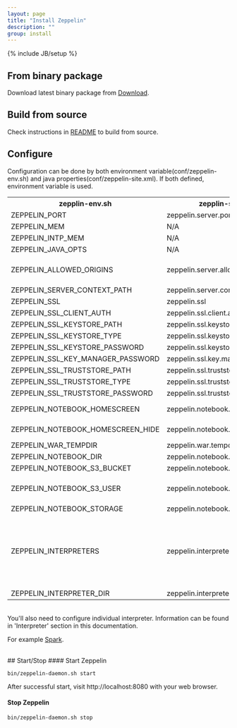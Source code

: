 ```yaml
---
layout: page
title: "Install Zeppelin"
description: ""
group: install
---
```

<!--
Licensed under the Apache License, Version 2.0 (the "License");
you may not use this file except in compliance with the License.
You may obtain a copy of the License at

http://www.apache.org/licenses/LICENSE-2.0

Unless required by applicable law or agreed to in writing, software
distributed under the License is distributed on an "AS IS" BASIS,
WITHOUT WARRANTIES OR CONDITIONS OF ANY KIND, either express or implied.
See the License for the specific language governing permissions and
limitations under the License.
-->
{% include JB/setup %}



## From binary package

   Download latest binary package from [Download](../download.html).


## Build from source

   Check instructions in [README](https://github.com/apache/incubator-zeppelin/blob/master/README.md) to build from source.



## Configure

Configuration can be done by both environment variable(conf/zeppelin-env.sh) and java properties(conf/zeppelin-site.xml). If both defined, environment variable is used.


<table class="table-configuration">
  <tr>
    <th>zepplin-env.sh</th>
    <th>zepplin-site.xml</th>
    <th>Default value</th>
    <th>Description</th>
  </tr>
  <tr>
    <td>ZEPPELIN_PORT</td>
    <td>zeppelin.server.port</td>
    <td>8080</td>
    <td>Zeppelin server port.</td>
  </tr>
  <tr>
    <td>ZEPPELIN_MEM</td>
    <td>N/A</td>
    <td>-Xmx1024m -XX:MaxPermSize=512m</td>
    <td>JVM mem options</td>
  </tr>
  <tr>
    <td>ZEPPELIN_INTP_MEM</td>
    <td>N/A</td>
    <td>ZEPPELIN_MEM</td>
    <td>JVM mem options for interpreter process</td>
  </tr>
  <tr>
    <td>ZEPPELIN_JAVA_OPTS</td>
    <td>N/A</td>
    <td></td>
    <td>JVM Options</td>
  </tr>
  <tr>
    <td>ZEPPELIN_ALLOWED_ORIGINS</td>
    <td>zeppelin.server.allowed.origins</td>
    <td>*</td>
    <td>Allows a way to specify a ',' separated list of allowed origins for rest and websockets. i.e. http://localhost:8080</td>
  </tr>
  <tr>
    <td>ZEPPELIN_SERVER_CONTEXT_PATH</td>
    <td>zeppelin.server.context.path</td>
    <td>/</td>
    <td>Context Path of the Web Application</td>
  </tr>
  <tr>
    <td>ZEPPELIN_SSL</td>
    <td>zeppelin.ssl</td>
    <td>false</td>
    <td></td>
  </tr>
  <tr>
    <td>ZEPPELIN_SSL_CLIENT_AUTH</td>
    <td>zeppelin.ssl.client.auth</td>
    <td>false</td>
    <td></td>
  </tr>
  <tr>
    <td>ZEPPELIN_SSL_KEYSTORE_PATH</td>
    <td>zeppelin.ssl.keystore.path</td>
    <td>keystore</td>
    <td></td>
  </tr>
  <tr>
    <td>ZEPPELIN_SSL_KEYSTORE_TYPE</td>
    <td>zeppelin.ssl.keystore.type</td>
    <td>JKS</td>
    <td></td>
  </tr>
  <tr>
    <td>ZEPPELIN_SSL_KEYSTORE_PASSWORD</td>
    <td>zeppelin.ssl.keystore.password</td>
    <td></td>
    <td></td>
  </tr>
  <tr>
    <td>ZEPPELIN_SSL_KEY_MANAGER_PASSWORD</td>
    <td>zeppelin.ssl.key.manager.password</td>
    <td></td>
    <td></td>
  </tr>
  <tr>
    <td>ZEPPELIN_SSL_TRUSTSTORE_PATH</td>
    <td>zeppelin.ssl.truststore.path</td>
    <td></td>
    <td></td>
  </tr>
  <tr>
    <td>ZEPPELIN_SSL_TRUSTSTORE_TYPE</td>
    <td>zeppelin.ssl.truststore.type</td>
    <td></td>
    <td></td>
  </tr>
  <tr>
    <td>ZEPPELIN_SSL_TRUSTSTORE_PASSWORD</td>
    <td>zeppelin.ssl.truststore.password</td>
    <td></td>
    <td></td>
  </tr>
  <tr>
    <td>ZEPPELIN_NOTEBOOK_HOMESCREEN</td>
    <td>zeppelin.notebook.homescreen</td>
    <td></td>
    <td>Id of notebook to be displayed in homescreen ex) 2A94M5J1Z</td>
  </tr>
  <tr>
    <td>ZEPPELIN_NOTEBOOK_HOMESCREEN_HIDE</td>
    <td>zeppelin.notebook.homescreen.hide</td>
    <td>false</td>
    <td>hide homescreen notebook from list when this value set to "true"</td>
  </tr>
  <tr>
    <td>ZEPPELIN_WAR_TEMPDIR</td>
    <td>zeppelin.war.tempdir</td>
    <td>webapps</td>
    <td>The location of jetty temporary directory.</td>
  </tr>
  <tr>
    <td>ZEPPELIN_NOTEBOOK_DIR</td>
    <td>zeppelin.notebook.dir</td>
    <td>notebook</td>
    <td>Where notebook file is saved</td>
  </tr>
  <tr>
    <td>ZEPPELIN_NOTEBOOK_S3_BUCKET</td>
    <td>zeppelin.notebook.s3.bucket</td>
    <td>zeppelin</td>
    <td>Bucket where notebook saved</td>
  </tr>
  <tr>
    <td>ZEPPELIN_NOTEBOOK_S3_USER</td>
    <td>zeppelin.notebook.s3.user</td>
    <td>user</td>
    <td>User in bucket where notebook saved. For example bucket/user/notebook/2A94M5J1Z/note.json</td>
  </tr>
  <tr>
    <td>ZEPPELIN_NOTEBOOK_STORAGE</td>
    <td>zeppelin.notebook.storage</td>
    <td>org.apache.zeppelin.notebook.repo.VFSNotebookRepo</td>
    <td>Comma separated list of notebook storage</td>
  </tr>
  <tr>
    <td>ZEPPELIN_INTERPRETERS</td>
    <td>zeppelin.interpreters</td>
  <description></description>
    <td>org.apache.zeppelin.spark.SparkInterpreter,<br />org.apache.zeppelin.spark.PySparkInterpreter,<br />org.apache.zeppelin.spark.SparkSqlInterpreter,<br />org.apache.zeppelin.spark.DepInterpreter,<br />org.apache.zeppelin.markdown.Markdown,<br />org.apache.zeppelin.shell.ShellInterpreter,<br />org.apache.zeppelin.hive.HiveInterpreter<br />
    ...
    </td>
    <td>Comma separated interpreter configurations [Class]. First interpreter become a default</td>
  </tr>
  <tr>
    <td>ZEPPELIN_INTERPRETER_DIR</td>
    <td>zeppelin.interpreter.dir</td>
    <td>interpreter</td>
    <td>Zeppelin interpreter directory</td>
  </tr>
</table>

<br />
You'll also need to configure individual interpreter. Information can be found in 'Interpreter' section in this documentation.

For example [Spark](../interpreter/spark.html).

<br />
## Start/Stop
#### Start Zeppelin

```
bin/zeppelin-daemon.sh start
```
After successful start, visit http://localhost:8080 with your web browser.

#### Stop Zeppelin

```
bin/zeppelin-daemon.sh stop
```


